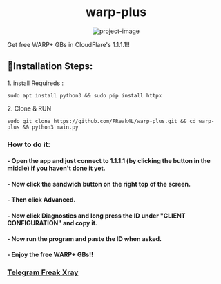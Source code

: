 <h1 align="center" id="title">warp-plus</h1>

<p align="center"><img src="https://socialify.git.ci/FReak4L/warp-plus/image?font=Source%20Code%20Pro&amp;language=1&amp;logo=https%3A%2F%2Fraw.githubusercontent.com%2FFReak4L%2Fwarp-plus%2Fmain%2Fimg%2F%2540FReakXray.png&amp;name=1&amp;owner=1&amp;pattern=Plus&amp;theme=Light" alt="project-image"></p>

<p id="description">Get free WARP+ GBs in CloudFlare's 1.1.1.1!!</p>

<h2>📌Installation Steps:</h2>

<p>1. install Requireds :</p>

```
sudo apt install python3 && sudo pip install httpx
```

<p>2. Clone &amp; RUN</p>

```
sudo git clone https://github.com/FReak4L/warp-plus.git && cd warp-plus && python3 main.py
```

<h3>How to do it: </h3>
    <h4>- Open the app and just connect to 1.1.1.1 (by clicking the button in the middle) if you haven't done it yet.</h4>
    <h4>- Now click the sandwich button on the right top of the screen.</h4>
     <h4>- Then click Advanced.</h4>
     <h4>- Now click Diagnostics and long press the ID under "CLIENT CONFIGURATION" and copy it. </h4>
     <h4>- Now run the program and paste the ID when asked. </h4>
    <h4>- Enjoy the free WARP+ GBs!!</h4>


<h3><a href="https://t.me/FreakXray"> Telegram Freak Xray </a></h3>
